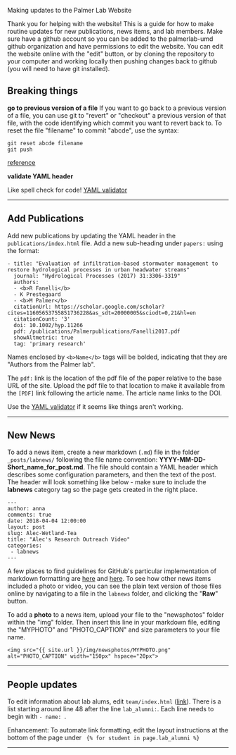 Making updates to the Palmer Lab Website

Thank you for helping with the website! This is a guide for how to make routine updates for new publications, news items, and lab members. Make sure have a github account so you can be added to the palmerlab-umd github organization and have permissions to edit the website. You can edit the website online with the "edit" button, or by cloning the repository to your computer and working locally then pushing changes back to github (you will need to have git installed). 

## Breaking things

**go to previous version of a file**
If you want to go back to a previous version of a file, you can use git to "revert" or "checkout" a previous version of that file, with the code identifying which commit you want to revert back to. To reset the file "filename" to commit "abcde", use the syntax: 

```
git reset abcde filename
git push
```

[reference](https://fettblog.eu/snippets/git/reverting-a-single-file/)

**validate YAML header**

Like spell check for code! 
[YAML validator](https://codebeautify.org/yaml-validator)

---

## Add Publications

Add new publications by updating the YAML header in the `publications/index.html` file. Add a new sub-heading under `papers:` using the format:

```
- title: "Evaluation of infiltration-based stormwater management to restore hydrological processes in urban headwater streams"
  journal: "Hydrological Processes (2017) 31:3306-3319"
  authors:
  - <b>R Fanelli</b>
  - K Prestegaard
  - <b>M Palmer</b>
  citationUrl: https://scholar.google.com/scholar?cites=11605653755851736228&as_sdt=20000005&sciodt=0,21&hl=en
  citationCount: '3'
  doi: 10.1002/hyp.11266
  pdf: /publications/Palmerpublications/Fanelli2017.pdf
  showAltmetric: true
  tag: 'primary research'
 ``` 

Names enclosed by `<b>Name</b>` tags will be bolded, indicating that they are "Authors from the Palmer lab". 

The `pdf:` link is the location of the pdf file of the paper relative to the base URL of the site. Upload the pdf file to that location to make it available from the `[PDF]` link following the article name. The article name links to the DOI. 

Use the [YAML validator](https://codebeautify.org/yaml-validator) if it seems like things aren't working. 

---

## New News

To add a news item, create a new markdown (`.md`) file in the folder `_posts/labnews/` following the file name convention: **YYYY-MM-DD-Short_name_for_post.md**. The file should contain a YAML header which describes some configuration parameters, and then the text of the post. The header will look something like below - make sure to include the **labnews** category tag so the page gets created in the right place. 

```
---
author: anna
comments: true
date: 2018-04-04 12:00:00
layout: post
slug: Alec-Wetland-Tea
title: "Alec's Research Outreach Video"
categories:
 - labnews
---
```

A few places to find guidelines for GitHub's particular implementation of markdown formatting are [here](https://guides.github.com/features/mastering-markdown/) and [here](https://github.com/adam-p/markdown-here/wiki/Markdown-Cheatsheet). To see how other news items included a photo or video, you can see the plain text version of those files online by navigating to a file in the `labnews` folder, and clicking the "**Raw**" button.  

To add a **photo** to a news item, upload your file to the "newsphotos" folder within the "img" folder. Then insert this line in your markdown file, editing the "MYPHOTO" and "PHOTO_CAPTION" and size parameters to your file name.
```
<img src="{{ site.url }}/img/newsphotos/MYPHOTO.png" alt="PHOTO_CAPTION" width="150px" hspace="20px">
```
---

## People updates

To edit information about lab alums, edit `team/index.html` ([link](https://github.com/palmerlab-umd/palmerlab-umd.github.io/blob/master/team/index.html)). There is a list starting around line 48 after the line `lab_alumni:`. Each line needs to begin with `- name: `. 

Enhancement: To automate link formatting, edit the layout instructions at the bottom of the page under ` {% for student in page.lab_alumni %}`

---
